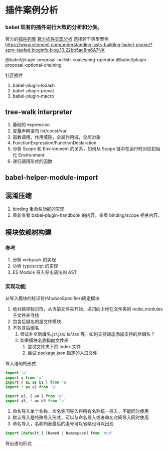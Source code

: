 # 插件案例分析

### babel 现有的插件进行大致的分析和分类。

官方的[插件列表](https://babeljs.io/docs/en/plugins-list)
[官方插件实现分析](https://space.bilibili.com/228173207?spm_id_from=333.788.b_765f7570696e666f.2)
选择若干典型案例
https://www.sitepoint.com/understanding-asts-building-babel-plugin/?spm=taofed.bloginfo.blog.10.22bb5ac8m6A7NK

@babel/plugin-proposal-nullish-coalescing-operator
@babel/plugin-proposal-optional-chaining

社区插件

1. babel-plugin-lodash
1. babel-plugin-preval
1. babel-plugin-macro

## tree-walk interpreter

1. 基础的 expression
1. 变量声明语句 let/const/var
1. 函数调用，作用域链，全局作用域，全局对象
1. FunctionExpression/FunctionDeclaration
1. 分析 Scope 和 Environment 的关系，如何从 Scope 链中在运行时对应初始化 Environment
1. 递归调用形式的函数

## babel-helper-module-import

## 混淆压缩

1. binding 重命名功能的实现
1. 重新查看 babel-plugin-handbook 的内容，查看 binding/scope 相关内容。

## 模块依赖树构建

### 参考

1. 分析 webpack 的实现
1. 分析 typescript 的实现
1. ES Module 导入导出语法的 AST

### 实现功能

从导入模块的标识符(ModuleSpecifier)确定模块

1. 绝对路径标识符，从当前文件夹开始，递归向上地在文件夹的 node_modules 子文件夹寻找
1. 包含后缀名的是文件模块
1. 不包含后缀名
   1. 尝试补全后缀名.js/.jsx/.ts/.tsx 等，如何支持动态添加支持的后缀名？
   1. 如果模块名称指向文件夹
      1. 尝试文件夹下的 index 文件
      1. 尝试 package.json 指定的入口文件

导入语句的形式

```js
import 'a'
import a from 'a'
import { a1 as b1 } from 'a'
import * as a2 from 'a'

import a3, { a4 } from 'a'
import a5, * as b3 from 'a'
```

1. 命名导入单个名称，命名空间导入将所有名称统一导入，不能同时使用
1. 默认导入是特殊导入形式，可以与命名导入或者命名空间导入同时使用
1. 命名导入，名称列表最后的逗号可以省略也可以出现

```js
import [default,] [Named | Namespace] from 'mod'
```

导出语句形式
